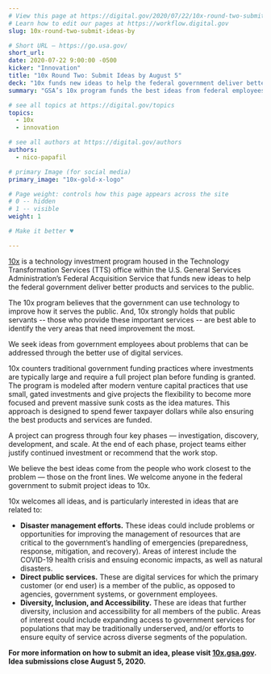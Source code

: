 ```yaml
---
# View this page at https://digital.gov/2020/07/22/10x-round-two-submit-ideas-by
# Learn how to edit our pages at https://workflow.digital.gov
slug: 10x-round-two-submit-ideas-by

# Short URL — https://go.usa.gov/
short_url: 
date: 2020-07-22 9:00:00 -0500
kicker: "Innovation"
title: "10x Round Two: Submit Ideas by August 5"
deck: "10x funds new ideas to help the federal government deliver better products and services."
summary: "GSA’s 10x program funds the best ideas from federal employees across government."

# see all topics at https://digital.gov/topics
topics: 
  - 10x
  - innovation

# see all authors at https://digital.gov/authors
authors: 
  - nico-papafil

# primary Image (for social media)
primary_image: "10x-gold-x-logo"

# Page weight: controls how this page appears across the site
# 0 -- hidden
# 1 -- visible
weight: 1

# Make it better ♥

---
```


[10x](https://10x.gsa.gov) is a technology investment program housed in the Technology Transformation Services (TTS) office within the U.S. General Services Administration’s Federal Acquisition Service that funds new ideas to help the federal government deliver better products and services to the public.

The 10x program believes that the government can use technology to improve how it serves the public. And, 10x strongly holds that public servants -- those who provide these important services -- are best able to identify the very areas that need improvement the most. 

We seek ideas from government employees about problems that can be addressed through the better use of digital services.

10x counters traditional government funding practices where investments are typically large and require a full project plan before funding is granted. The program is modeled after modern venture capital practices that use small, gated investments and give projects the flexibility to become more focused and prevent massive sunk costs as the idea matures. This approach is designed to spend fewer taxpayer dollars while also ensuring the best products and services are funded.

A project can progress through four key phases — investigation, discovery, development, and scale. At the end of each phase, project teams either justify continued investment or recommend that the work stop.

We believe the best ideas come from the people who work closest to the problem — those on the front lines. We welcome anyone in the federal government to submit project ideas to 10x.

10x welcomes all ideas, and is particularly interested in ideas that are related to: 

- **Disaster management efforts.** These ideas could include problems or opportunities for improving the management of resources that are critical to the government’s handling of emergencies (preparedness, response, mitigation, and recovery). Areas of interest include the COVID-19 health crisis and ensuing economic impacts, as well as natural disasters. 
- **Direct public services.** These are digital services for which the primary customer (or end user) is a member of the public, as opposed to agencies, government systems, or government employees. 
- **Diversity, Inclusion, and Accessibility.** These are ideas that further diversity, inclusion and accessibility for all members of the public. Areas of interest could include expanding access to government services for populations that may be traditionally underserved, and/or efforts to ensure equity of service across diverse segments of the population. 

**For more information on how to submit an idea, please visit [10x.gsa.gov](https://10x.gsa.gov). Idea submissions close August 5, 2020.**
